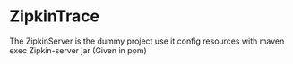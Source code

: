 # ZipkinTrace

The ZipkinServer is the dummy project use it config resources with maven exec Zipkin-server jar (Given in pom)
